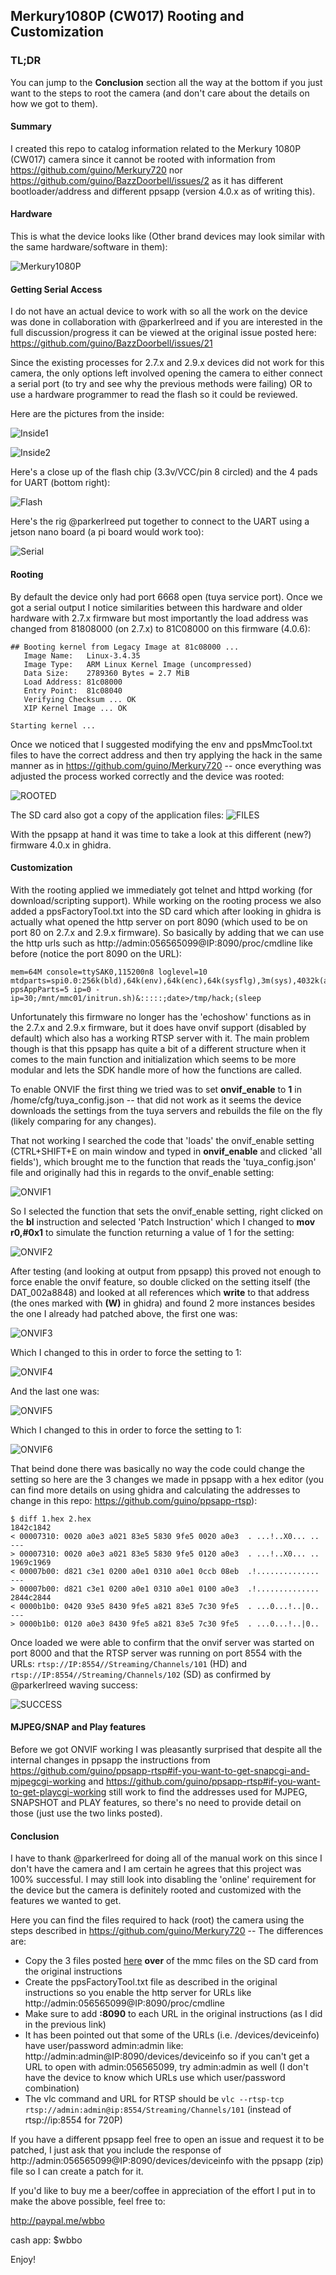 ## Merkury1080P (CW017) Rooting and Customization

### TL;DR

You can jump to the **Conclusion** section all the way at the bottom if you just want to the steps to root the camera (and don't care about the details on how we got to them).

#### Summary

I created this repo to catalog information related to the Merkury 1080P (CW017) camera since it cannot be rooted with information from https://github.com/guino/Merkury720 nor https://github.com/guino/BazzDoorbell/issues/2 as it has different bootloader/address and different ppsapp (version 4.0.x as of writing this).

#### Hardware

This is what the device looks like (Other brand devices may look similar with the same hardware/software in them):

![Merkury1080P](https://raw.githubusercontent.com/guino/Merkury1080P/main/img/cw017.jpg)

#### Getting Serial Access

I do not have an actual device to work with so all the work on the device was done in collaboration with @parkerlreed and if you are interested in the full discussion/progress it can be viewed at the original issue posted here: https://github.com/guino/BazzDoorbell/issues/21

Since the existing processes for 2.7.x and 2.9.x devices did not work for this camera, the only options left involved opening the camera to either connect a serial port (to try and see why the previous methods were failing) OR to use a hardware programmer to read the flash so it could be reviewed.

Here are the pictures from the inside:

![Inside1](https://user-images.githubusercontent.com/841440/107162854-eb9ca800-6973-11eb-97fc-4dedb2363854.jpg)

![Inside2](https://user-images.githubusercontent.com/841440/107163325-f7d63480-6976-11eb-90f5-620c92721cfb.jpg)

Here's a close up of the flash chip (3.3v/VCC/pin 8 circled) and the 4 pads for UART (bottom right):

![Flash](https://user-images.githubusercontent.com/4961810/107163562-23a5ea00-6978-11eb-9f2f-9f7b5ca0d73e.jpeg)

Here's the rig @parkerlreed put together to connect to the UART using a jetson nano board (a pi board would work too):

![Serial](https://user-images.githubusercontent.com/841440/107467503-25b4a800-6b34-11eb-81ab-b5abdaa37489.jpg)

#### Rooting

By default the device only had port 6668 open (tuya service port). Once we got a serial output I notice similarities between this hardware and older hardware with 2.7.x firmware but most importantly the load address was changed from 81808000 (on 2.7.x) to 81C08000 on this firmware (4.0.6):

```
## Booting kernel from Legacy Image at 81c08000 ...
   Image Name:   Linux-3.4.35
   Image Type:   ARM Linux Kernel Image (uncompressed)
   Data Size:    2789360 Bytes = 2.7 MiB
   Load Address: 81c08000
   Entry Point:  81c08040
   Verifying Checksum ... OK
   XIP Kernel Image ... OK

Starting kernel ...
```

Once we noticed that I suggested modifying the env and ppsMmcTool.txt files to have the correct address and then try applying the hack in the same manner as in https://github.com/guino/Merkury720 -- once everything was adjusted the process worked correctly and the device was rooted:

![ROOTED](https://user-images.githubusercontent.com/841440/107464107-8b516600-6b2d-11eb-8c76-2b5bf2e54b3c.png)

The SD card also got a copy of the application files: 
![FILES](https://user-images.githubusercontent.com/841440/107462873-0e24f180-6b2b-11eb-9b21-b5336aae932b.png)

With the ppsapp at hand it was time to take a look at this different (new?) firmware 4.0.x in ghidra.

#### Customization

With the rooting applied we immediately got telnet and httpd working (for download/scripting support). While working on the rooting process we also added a ppsFactoryTool.txt into the SD card which after looking in ghidra is actually what opened the http server on port 8090 (which used to be on port 80 on 2.7.x and 2.9.x firmware). So basically by adding that we can use the http urls such as http://admin:056565099@IP:8090/proc/cmdline like before (notice the port 8090 on the URL):

```
mem=64M console=ttySAK0,115200n8 loglevel=10 mtdparts=spi0.0:256k(bld),64k(env),64k(enc),64k(sysflg),3m(sys),4032k(app),640k(cfg) ppsAppParts=5 ip=0 - ip=30;/mnt/mmc01/initrun.sh)&:::::;date>/tmp/hack;(sleep
```

Unfortunately this firmware no longer has the 'echoshow' functions as in the 2.7.x and 2.9.x firmware, but it does have onvif support (disabled by default) which also has a working RTSP server with it. The main problem though is that this ppsapp has quite a bit of a different structure when it comes to the main function and initialization which seems to be more modular and lets the SDK handle more of how the functions are called.

To enable ONVIF the first thing we tried was to set **onvif_enable** to **1** in /home/cfg/tuya_config.json -- that did not work as it seems the device downloads the settings from the tuya servers and rebuilds the file on the fly (likely comparing for any changes).

That not working I searched the code that 'loads' the onvif_enable setting (CTRL+SHIFT+E on main window and typed in **onvif_enable** and clicked 'all fields'), which brought me to the function that reads the 'tuya_config.json' file and originally had this in regards to the onvif_enable setting:

![ONVIF1](https://raw.githubusercontent.com/guino/Merkury1080P/main/img/onvif_enable1.png)

So I selected the function that sets the onvif_enable setting, right clicked on the **bl** instruction and selected 'Patch Instruction' which I changed to **mov r0,#0x1** to simulate the function returning a value of 1 for the setting:

![ONVIF2](https://raw.githubusercontent.com/guino/Merkury1080P/main/img/onvif_enable2.png)

After testing (and looking at output from ppsapp) this proved not enough to force enable the onvif feature, so double clicked on the setting itself (the DAT_002a8848) and looked at all references which **write** to that address (the ones marked with **(W)** in ghidra) and found 2 more instances besides the one I already had patched above, the first one was:

![ONVIF3](https://raw.githubusercontent.com/guino/Merkury1080P/main/img/onvif_enable3.png)

Which I changed to this in order to force the setting to 1:

![ONVIF4](https://raw.githubusercontent.com/guino/Merkury1080P/main/img/onvif_enable4.png)

And the last one was:

![ONVIF5](https://raw.githubusercontent.com/guino/Merkury1080P/main/img/onvif_enable5.png)

Which I changed to this in order to force the setting to 1:

![ONVIF6](https://raw.githubusercontent.com/guino/Merkury1080P/main/img/onvif_enable6.png)

That beind done there was basically no way the code could change the setting so here are the 3 changes we made in ppsapp with a hex editor (you can find more details on using ghidra and calculating the addresses to change in this repo: https://github.com/guino/ppsapp-rtsp):

```
$ diff 1.hex 2.hex 
1842c1842
< 00007310: 0020 a0e3 a021 83e5 5830 9fe5 0020 a0e3  . ...!..X0... ..
---
> 00007310: 0020 a0e3 a021 83e5 5830 9fe5 0120 a0e3  . ...!..X0... ..
1969c1969
< 00007b00: d821 c3e1 0200 a0e1 0310 a0e1 0ccb 08eb  .!..............
---
> 00007b00: d821 c3e1 0200 a0e1 0310 a0e1 0100 a0e3  .!..............
2844c2844
< 0000b1b0: 0420 93e5 8430 9fe5 a821 83e5 7c30 9fe5  . ...0...!..|0..
---
> 0000b1b0: 0120 a0e3 8430 9fe5 a821 83e5 7c30 9fe5  . ...0...!..|0..
```

 Once loaded we were able to confirm that the onvif server was started on port 8000 and that the RTSP server was running on port 8554 with the URLs: `rtsp://IP:8554//Streaming/Channels/101` (HD) and `rtsp://IP:8554//Streaming/Channels/102` (SD) as confirmed by @parkerlreed waving success:

![SUCCESS](https://user-images.githubusercontent.com/841440/108290352-354c7600-715e-11eb-98ae-f24d3b7f0206.png)

#### MJPEG/SNAP and Play features

Before we got ONVIF working I was pleasantly surprised that despite all the internal changes in ppsapp the instructions from https://github.com/guino/ppsapp-rtsp#if-you-want-to-get-snapcgi-and-mjpegcgi-working and https://github.com/guino/ppsapp-rtsp#if-you-want-to-get-playcgi-working still work to find the addresses used for MJPEG, SNAPSHOT and PLAY features, so there's no need to provide detail on those (just use the two links posted).

#### Conclusion

I have to thank @parkerlreed for doing all of the manual work on this since I don't have the camera and I am certain he agrees that this project was 100% successful. I may still look into disabling the 'online' requirement for the device but the camera is definitely rooted and customized with the features we wanted to get.

Here you can find the files required to hack (root) the camera using the steps described in https://github.com/guino/Merkury720 -- The differences are:
* Copy the 3 files posted [here](https://github.com/guino/Merkury1080P/tree/main/mmc) **over** of the mmc files on the SD card from the original instructions
* Create the ppsFactoryTool.txt file as described in the original instructions so you enable the http server for URLs like http://admin:056565099@IP:8090/proc/cmdline
* Make sure to add **:8090** to each URL in the original instructions (as I did in the previous link)
* It has been pointed out that some of the URLs (i.e. /devices/deviceinfo) have user/password admin:admin like: http://admin:admin@IP:8090/devices/deviceinfo so if you can't get a URL to open with admin:056565099, try admin:admin as well (I don't have the device to know which URLs use which user/password combination)
* The vlc command and URL for RTSP should be ```vlc --rtsp-tcp rtsp://admin:admin@ip:8554/Streaming/Channels/101``` (instead of rtsp://ip:8554 for 720P)

If you have a different ppsapp feel free to open an issue and request it to be patched, I just ask that you include the response of http://admin:056565099@IP:8090/devices/deviceinfo with the ppsapp (zip) file so I can create a patch for it.

If you'd like to buy me a beer/coffee in appreciation of the effort I put in to make the above possible, feel free to:

http://paypal.me/wbbo

cash app: $wbbo

Enjoy!

